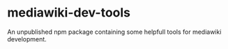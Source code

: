# mediawiki-dev-tools

An unpublished npm package containing some helpfull tools for mediawiki development.
